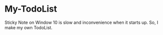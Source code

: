 # My-TodoList
Sticky Note on Window 10 is slow and  inconvenience when it starts up. So, I make my own TodoList.
